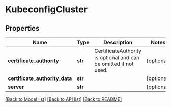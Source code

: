 # KubeconfigCluster

## Properties
Name | Type | Description | Notes
------------ | ------------- | ------------- | -------------
**certificate_authority** | **str** | CertificateAuthority is optional and can be omitted if not used. | [optional] 
**certificate_authority_data** | **str** |  | [optional] 
**server** | **str** |  | [optional] 

[[Back to Model list]](../README.md#documentation-for-models) [[Back to API list]](../README.md#documentation-for-api-endpoints) [[Back to README]](../README.md)


